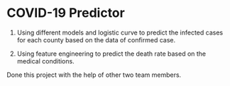 # COVID-19 Predictor
1. Using different models and logistic curve to predict the infected cases for each county based on the data of confirmed case.

2. Using feature engineering to predict the death rate based on the medical conditions.

Done this project with the help of other two team members.
